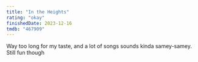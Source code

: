 ```yaml
---
title: "In the Heights"
rating: "okay"
finishedDate: 2023-12-16
tmdb: "467909"
---
```


Way too long for my taste, and a lot of songs sounds kinda samey-samey. Still fun though
